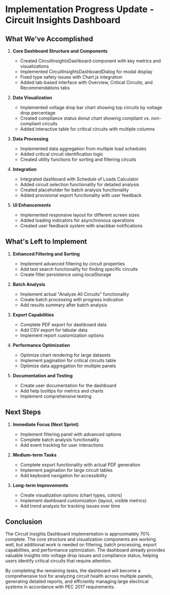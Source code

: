 # Implementation Progress Update - Circuit Insights Dashboard

## What We've Accomplished

1. **Core Dashboard Structure and Components**
   - Created CircuitInsightsDashboard component with key metrics and visualizations
   - Implemented CircuitInsightsDashboardDialog for modal display
   - Fixed type safety issues with Chart.js integration
   - Added tab-based interface with Overview, Critical Circuits, and Recommendations tabs

2. **Data Visualization**
   - Implemented voltage drop bar chart showing top circuits by voltage drop percentage
   - Created compliance status donut chart showing compliant vs. non-compliant circuits
   - Added interactive table for critical circuits with multiple columns

3. **Data Processing**
   - Implemented data aggregation from multiple load schedules
   - Added critical circuit identification logic
   - Created utility functions for sorting and filtering circuits

4. **Integration**
   - Integrated dashboard with Schedule of Loads Calculator
   - Added circuit selection functionality for detailed analysis
   - Created placeholder for batch analysis functionality
   - Added provisional export functionality with user feedback

5. **UI Enhancements**
   - Implemented responsive layout for different screen sizes
   - Added loading indicators for asynchronous operations
   - Created user feedback system with snackbar notifications

## What's Left to Implement

1. **Enhanced Filtering and Sorting**
   - Implement advanced filtering by circuit properties
   - Add text search functionality for finding specific circuits
   - Create filter persistence using localStorage

2. **Batch Analysis**
   - Implement actual "Analyze All Circuits" functionality
   - Create batch processing with progress indication
   - Add results summary after batch analysis

3. **Export Capabilities**
   - Complete PDF export for dashboard data
   - Add CSV export for tabular data
   - Implement report customization options

4. **Performance Optimization**
   - Optimize chart rendering for large datasets
   - Implement pagination for critical circuits table
   - Optimize data aggregation for multiple panels

5. **Documentation and Testing**
   - Create user documentation for the dashboard
   - Add help tooltips for metrics and charts
   - Implement comprehensive testing

## Next Steps

1. **Immediate Focus (Next Sprint)**
   - Implement filtering panel with advanced options
   - Complete batch analysis functionality
   - Add event tracking for user interactions

2. **Medium-term Tasks**
   - Complete export functionality with actual PDF generation
   - Implement pagination for large circuit tables
   - Add keyboard navigation for accessibility

3. **Long-term Improvements**
   - Create visualization options (chart types, colors)
   - Implement dashboard customization (layout, visible metrics)
   - Add trend analysis for tracking issues over time

## Conclusion

The Circuit Insights Dashboard implementation is approximately 70% complete. The core structure and visualization components are working well, but additional work is needed on filtering, batch processing, export capabilities, and performance optimization. The dashboard already provides valuable insights into voltage drop issues and compliance status, helping users identify critical circuits that require attention.

By completing the remaining tasks, the dashboard will become a comprehensive tool for analyzing circuit health across multiple panels, generating detailed reports, and efficiently managing large electrical systems in accordance with PEC 2017 requirements. 